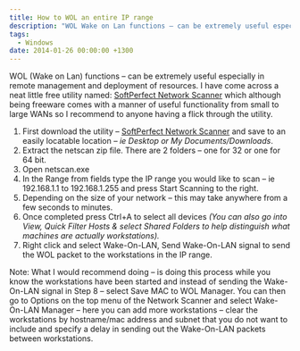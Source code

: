 ```yaml
---
title: How to WOL an entire IP range
description: "WOL Wake on Lan functions – can be extremely useful especially in remote management and deployment of resources. I have come across a neat little free u..."
tags:
  - Windows
date: 2014-01-26 00:00:00 +1300
---
```

WOL (Wake on Lan) functions – can be extremely useful especially in remote management and deployment of resources. I have come across a neat little free utility named: <a href="http://www.softperfect.com/products/networkscanner/" target="_blank">SoftPerfect Network Scanner</a> which although being freeware comes with a manner of useful functionality from small to large WANs so I recommend to anyone having a flick through the utility. 

  1. First download the utility &#8211; <a href="http://www.softperfect.com/products/networkscanner/" target="_blank">SoftPerfect Network Scanner</a> and save to an easily locatable location _– ie Desktop or My Documents/Downloads_. 
  2. Extract the netscan zip file. There are 2 folders – one for 32 or one for 64 bit. 
  3. Open netscan.exe
  4. In the Range from fields type the IP range you would like to scan – ie 192.168.1.1 to 192.168.1.255 and press Start Scanning to the right. 
  5. Depending on the size of your network – this may take anywhere from a few seconds to minutes. 
  6. Once completed press Ctrl+A to select all devices _(You can also go into View, Quick Filter Hosts & select Shared Folders to help distinguish what machines are actually workstations)._ 
  7. Right click and select Wake-On-LAN, Send Wake-On-LAN signal to send the WOL packet to the workstations in the IP range. 

Note: What I would recommend doing – is doing this process while you know the workstations have been started and instead of sending the Wake-On-LAN signal in Step 8 – select Save MAC to WOL Manager. You can then go to Options on the top menu of the Network Scanner and select Wake-On-LAN Manager – here you can add more workstations – clear the workstations by hostname/mac address and subnet that you do not want to include and specify a delay in sending out the Wake-On-LAN packets between workstations.
